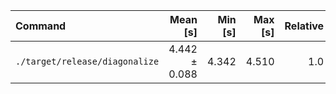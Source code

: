 | Command | Mean [s] | Min [s] | Max [s] | Relative |
|:---|---:|---:|---:|---:|
| `./target/release/diagonalize` | 4.442 ± 0.088 | 4.342 | 4.510 | 1.0 |

